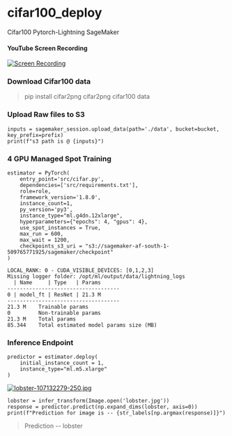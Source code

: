 # cifar100_deploy
Cifar100 Pytorch-Lightning SageMaker


#### YouTube Screen Recording



[![Screen Recording](https://i.postimg.cc/Wb0kJcT1/image.png)](https://youtu.be/VXOKb-g0y0I)






### Download Cifar100 data
> pip install cifar2png
> cifar2png cifar100 data



### Upload Raw files to S3
```
inputs = sagemaker_session.upload_data(path='./data', bucket=bucket, key_prefix=prefix)
print(f"s3 path is @ {inputs}")
```

### 4 GPU Managed Spot Training

```
estimator = PyTorch(
    entry_point='src/cifar.py', 
    dependencies=['src/requirements.txt'],
    role=role, 
    framework_version='1.8.0', 
    instance_count=1, 
    py_version='py3', 
    instance_type="ml.g4dn.12xlarge", 
    hyperparameters={"epochs": 4, "gpus": 4}, 
    use_spot_instances = True,
    max_run = 600,
    max_wait = 1200,
    checkpoints_s3_uri = "s3://sagemaker-af-south-1-509765771925/sagemaker/checkpoint"
)
```

```
LOCAL_RANK: 0 - CUDA_VISIBLE_DEVICES: [0,1,2,3]
Missing logger folder: /opt/ml/output/data/lightning_logs
  | Name     | Type   | Params
------------------------------------
0 | model_ft | ResNet | 21.3 M
------------------------------------
21.3 M    Trainable params
0         Non-trainable params
21.3 M    Total params
85.344    Total estimated model params size (MB)
```


### Inference Endpoint

```
predictor = estimator.deploy(
    initial_instance_count = 1, 
    instance_type="ml.m5.xlarge"
)
```

[![lobster-107132279-250.jpg](https://i.postimg.cc/dtKFYC7K/lobster-107132279-250.jpg)](https://postimg.cc/3W9VjdCL)


```
lobster = infer_transform(Image.open('lobster.jpg'))
response = predictor.predict(np.expand_dims(lobster, axis=0))
print(f"Prediction for image is -- {str_labels[np.argmax(response)]}")
```



> Prediction -- lobster








